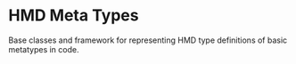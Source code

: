 # HMD Meta Types

Base classes and framework for representing HMD type definitions of basic metatypes in code.